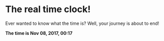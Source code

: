 # The real time clock!

Ever wanted to know what the time is? Well, your journey is about to end!

**The time is Nov 08, 2017, 00:17**